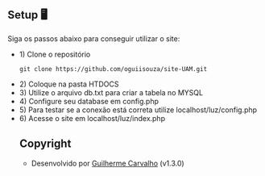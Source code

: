 ## Setup 🖥
Siga os passos abaixo para conseguir utilizar o site:
<br>
<ul>
  <li>1) Clone o repositório
  
  ````git clone https://github.com/oguiisouza/site-UAM.git````
  <li>2) Coloque na pasta HTDOCS</li>
  <li>3) Utilize o arquivo db.txt para criar a tabela no MYSQL</li>
  <li>4) Configure seu database em config.php</li>
  <li>5) Para testar se a conexão está correta utilize localhost/luz/config.php</li>
  <li>6) Acesse o site em localhost/luz/index.php</li>


## Copyright
- Desenvolvido por <a href="http://guilhermesc.com/" target="_blank">Guilherme Carvalho</a> (v1.3.0)
